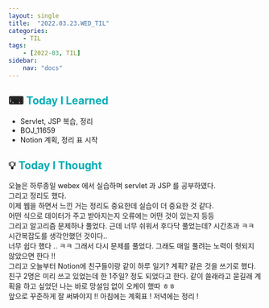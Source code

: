 ```yaml
---
layout: single
title:  "2022.03.23.WED_TIL"
categories: 
    - TIL
tags: 
    - [2022-03, TIL]
sidebar:
    nav: "docs"
---
```



## ⌨ <a style="color:#00adb5">Today I Learned</a> 
- Servlet, JSP 복습, 정리
- BOJ_11659
- Notion 계획, 정리 표 시작

## 💡 <a style="color:#00adb5">Today I Thought</a>
오늘은 하루종일 webex 에서 실습하며 servlet 과 JSP 를 공부하였다.<br>
그리고 정리도 했다.<br>
이제 웹을 하면서 느낀 거는 정리도 중요한데 실습이 더 중요한 것 같다.<br>
어떤 식으로 데이터가 주고 받아지는지 오류에는 어떤 것이 있는지 등등<br>
그리고 알고리즘 문제하나 풀었다. 근데 너무 쉬워서 후다닥 풀었는데? 시간초과 ㅋㅋ 시간복잡도를 생각안했던 것이다..<br>
너무 쉽다 했다 .. ㅋㅋ 그래서 다시 문제를 풀었다. 그래도 매일 풀려는 노력이 헛되지 않았으면 한다 !!<br>
그리고 오늘부터 Notion에 친구들이랑 같이 하루 일기? 계획? 같은 것을 쓰기로 했다.<br>
친구 2명은 미리 쓰고 있었는데 한 1주일? 정도 되었다고 한다. 같이 쓸래라고 묻길래 계획을 하고 싶었던 나는 바로 망설임 없이 오케이 했따 ㅎㅎ<br>
앞으로 꾸준하게 잘 써봐야지 !! 아침에는 계획표 ! 저녁에는 정리 !
